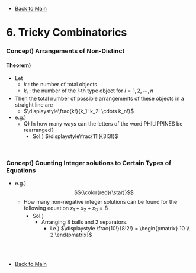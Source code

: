 - [Back to Main](../main.md)

# 6. Tricky Combinatorics

### Concept) Arrangements of Non-Distinct
#### Theorem)
- Let
  - $`k`$ : the number of total objects
  - $`k_i`$ : the number of the $`i`$-th type object for $`i=1,2,\cdots, n`$
- Then the total number of possible arrangements of these objects in a straight line are
  - $`\displaystyle\frac{k!}{k_1! k_2! \cdots k_n!}`$
- e.g.)
  - Q) In how many ways can the letters of the word PHILIPPINES be rearranged?
    - Sol.) $`\displaystyle\frac{11!}{3!3!}`$

<br>

### Concept) Counting Integer solutions to Certain Types of Equations
- e.g.) $${\color{red}(\star)}$$
  - How many non-negative integer solutions can be found for the following equation $`x_1+x_2+x_3=8`$
    - Sol.)
      - Arranging 8 balls and 2 separators.
        - i.e.) $`\displaystyle \frac{10!}{8!2!} = \begin{pmatrix} 10 \\ 2 \end{pmatrix}`$



<br><br>

- [Back to Main](../main.md)